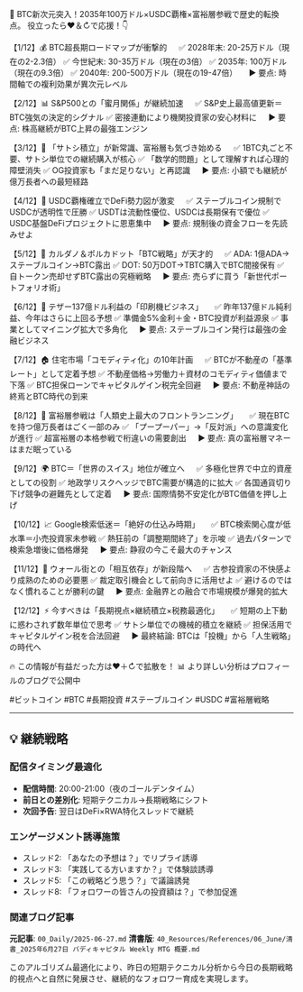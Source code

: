🔮 BTC新次元突入！2035年100万ドル×USDC覇権×富裕層参戦で歴史的転換点。
役立ったら♥＆↻で応援！👇

【1/12】💰 BTC超長期ロードマップが衝撃的
ㅤ
✅ 2028年末: 20-25万ドル（現在の2-2.3倍）
✅ 今世紀末: 30-35万ドル（現在の3倍）
✅ 2035年: 100万ドル（現在の9.3倍）
✅ 2040年: 200-500万ドル（現在の19-47倍）
ㅤ
▶️ 要点: 時間軸での複利効果が異次元レベル

【2/12】📊 S&P500との「蜜月関係」が継続加速
ㅤ
✅ S&P史上最高値更新＝BTC強気の決定的シグナル
✅ 密接連動により機関投資家の安心材料に
ㅤ
▶️ 要点: 株高継続がBTC上昇の最強エンジン

【3/12】💎 「サトシ積立」が新常識、富裕層も気づき始める
ㅤ
✅ 1BTC丸ごと不要、サトシ単位での継続購入が核心
✅ 「数学的問題」として理解すれば心理的障壁消失
✅ OG投資家も「まだ足りない」と再認識
ㅤ
▶️ 要点: 小額でも継続が億万長者への最短経路

【4/12】🏦 USDC覇権確立でDeFi勢力図が激変
ㅤ
✅ ステーブルコイン規制でUSDCが透明性で圧勝
✅ USDTは流動性優位、USDCは長期保有で優位
✅ USDC基盤DeFiプロジェクトに恩恵集中
ㅤ
▶️ 要点: 規制後の資金フローを先読みせよ

【5/12】🎯 カルダノ＆ポルカドット「BTC戦略」が天才的
ㅤ
✅ ADA: 1億ADA→ステーブルコイン→BTC露出
✅ DOT: 50万DOT→TBTC購入でBTC間接保有
✅ 自トークン売却せずBTC露出の究極戦略
ㅤ
▶️ 要点: 売らずに買う「新世代ポートフォリオ術」

【6/12】💸 テザー137億ドル利益の「印刷機ビジネス」
ㅤ
✅ 昨年137億ドル純利益、今年はさらに上回る予想
✅ 準備金5%金利＋金・BTC投資が利益源泉
✅ 事業としてマイニング拡大で多角化
ㅤ
▶️ 要点: ステーブルコイン発行は最強の金融ビジネス

【7/12】🏠 住宅市場「コモディティ化」の10年計画
ㅤ
✅ BTCが不動産の「基準レート」として定着予想
✅ 不動産価格→労働力＋資材のコモディティ価値まで下落
✅ BTC担保ローンでキャピタルゲイン税完全回避
ㅤ
▶️ 要点: 不動産神話の終焉とBTC時代の到来

【8/12】🧠 富裕層参戦は「人類史上最大のフロントランニング」
ㅤ
✅ 現在BTCを持つ億万長者はごく一部のみ
✅ 「プープーパー」→「反対派」への意識変化が進行
✅ 超富裕層の本格参戦で桁違いの需要創出
ㅤ
▶️ 要点: 真の富裕層マネーはまだ眠っている

【9/12】🌍 BTC＝「世界のスイス」地位が確立へ
ㅤ
✅ 多極化世界で中立的資産としての役割
✅ 地政学リスクヘッジでBTC需要が構造的に拡大
✅ 各国通貨切り下げ競争の避難先として定着
ㅤ
▶️ 要点: 国際情勢不安定化がBTC価値を押し上げ

【10/12】📈 Google検索低迷＝「絶好の仕込み時期」
ㅤ
✅ BTC検索関心度が低水準＝小売投資家未参戦
✅ 熱狂前の「調整期間終了」を示唆
✅ 過去パターンで検索急増後に価格爆発
ㅤ
▶️ 要点: 静寂の今こそ最大のチャンス

【11/12】🔄 ウォール街との「相互依存」が新段階へ
ㅤ
✅ 古参投資家の不快感より成熟のための必要悪
✅ 裁定取引機会として前向きに活用せよ
✅ 避けるのではなく慣れることが勝利の鍵
ㅤ
▶️ 要点: 金融界との融合で市場規模が爆発的拡大

【12/12】⚡ 今すべきは「長期視点×継続積立×税務最適化」
ㅤ
✅ 短期の上下動に惑わされず数年単位で思考
✅ サトシ単位での機械的積立を継続
✅ 担保活用でキャピタルゲイン税を合法回避
ㅤ
▶️ 最終結論: BTCは「投機」から「人生戦略」の時代へ

🔥 この情報が有益だった方は♥＋↻で拡散を！
📊 より詳しい分析はプロフィールのブログで公開中

#ビットコイン #BTC #長期投資 #ステーブルコイン #USDC #富裕層戦略

---

## 💡 継続戦略

### 配信タイミング最適化
- **配信時間**: 20:00-21:00（夜のゴールデンタイム）
- **前日との差別化**: 短期テクニカル→長期戦略にシフト
- **次回予告**: 翌日はDeFi×RWA特化スレッドで継続

### エンゲージメント誘導施策
- スレッド2: 「あなたの予想は？」でリプライ誘導
- スレッド3: 「実践してる方いますか？」で体験談誘導  
- スレッド5: 「この戦略どう思う？」で議論誘発
- スレッド8: 「フォロワーの皆さんの投資額は？」で参加促進

### 関連ブログ記事
**元記事**: `00_Daily/2025-06-27.md`
**清書版**: `40_Resources/References/06_June/清書_2025年6月27日 バディキャピタル Weekly MTG 概要.md`

このアルゴリズム最適化により、昨日の短期テクニカル分析から今日の長期戦略的視点へと自然に発展させ、継続的なフォロワー育成を実現します。 